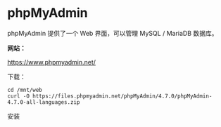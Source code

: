 # phpMyAdmin

phpMyAdmin 提供了一个 Web 界面，可以管理 MySQL / MariaDB 数据库。

**网站：**

https://www.phpmyadmin.net/

下载：

```
cd /mnt/web
curl -O https://files.phpmyadmin.net/phpMyAdmin/4.7.0/phpMyAdmin-4.7.0-all-languages.zip
```

安装

